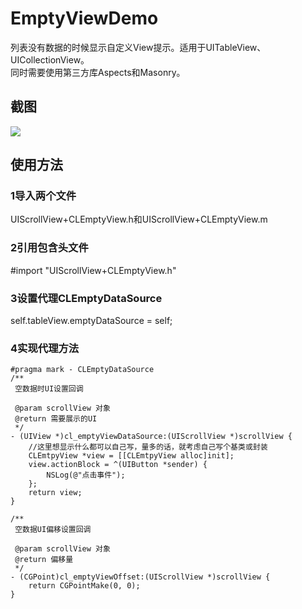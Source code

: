 # EmptyViewDemo
列表没有数据的时候显示自定义View提示。适用于UITableView、UICollectionView。<br>
同时需要使用第三方库Aspects和Masonry。

## 截图
![](https://github.com/cjq002/EmptyViewDemo/raw/master/IMAGE/demo.png) 
 
## 使用方法
### 1导入两个文件
UIScrollView+CLEmptyView.h和UIScrollView+CLEmptyView.m
### 2引用包含头文件
#import "UIScrollView+CLEmptyView.h"
### 3设置代理CLEmptyDataSource
self.tableView.emptyDataSource = self;
### 4实现代理方法
```
#pragma mark - CLEmptyDataSource
/**
 空数据时UI设置回调
 
 @param scrollView 对象
 @return 需要展示的UI
 */
- (UIView *)cl_emptyViewDataSource:(UIScrollView *)scrollView {
    //这里想显示什么都可以自己写，量多的话，就考虑自己写个基类或封装
    CLEmtpyView *view = [[CLEmtpyView alloc]init];
    view.actionBlock = ^(UIButton *sender) {
        NSLog(@"点击事件");
    };
    return view;
}

/**
 空数据UI偏移设置回调
 
 @param scrollView 对象
 @return 偏移量
 */
- (CGPoint)cl_emptyViewOffset:(UIScrollView *)scrollView {
    return CGPointMake(0, 0);
}
```
